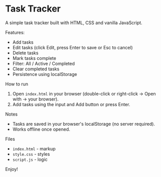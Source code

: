 # Task Tracker

A simple task tracker built with HTML, CSS and vanilla JavaScript.

Features:
- Add tasks
- Edit tasks (click Edit, press Enter to save or Esc to cancel)
- Delete tasks
- Mark tasks complete
- Filter: All / Active / Completed
- Clear completed tasks
- Persistence using localStorage

How to run
1. Open `index.html` in your browser (double-click or right-click -> Open with -> your browser).
2. Add tasks using the input and Add button or press Enter.

Notes
- Tasks are saved in your browser's localStorage (no server required).
- Works offline once opened.

Files
- `index.html` - markup
- `style.css` - styles
- `script.js` - logic

Enjoy!
